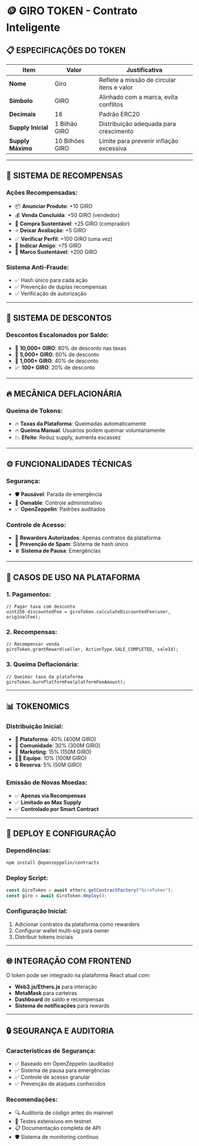 # 🪙 GIRO TOKEN - Contrato Inteligente

## 📋 **ESPECIFICAÇÕES DO TOKEN**

| Item | Valor | Justificativa |
|------|-------|---------------|
| **Nome** | Giro | Reflete a missão de circular itens e valor |
| **Símbolo** | GIRO | Alinhado com a marca, evita conflitos |
| **Decimais** | 18 | Padrão ERC20 |
| **Supply Inicial** | 1 Bilhão GIRO | Distribuição adequada para crescimento |
| **Supply Máximo** | 10 Bilhões GIRO | Limite para prevenir inflação excessiva |

---

## 🎯 **SISTEMA DE RECOMPENSAS**

### **Ações Recompensadas:**
- 📦 **Anunciar Produto**: +10 GIRO
- 💰 **Venda Concluída**: +50 GIRO (vendedor)
- 🛒 **Compra Sustentável**: +25 GIRO (comprador)
- ⭐ **Deixar Avaliação**: +5 GIRO
- ✅ **Verificar Perfil**: +100 GIRO (uma vez)
- 👥 **Indicar Amigo**: +75 GIRO
- 🌱 **Marco Sustentável**: +200 GIRO

### **Sistema Anti-Fraude:**
- ✅ Hash único para cada ação
- ✅ Prevenção de duplas recompensas
- ✅ Verificação de autorização

---

## 💸 **SISTEMA DE DESCONTOS**

### **Descontos Escalonados por Saldo:**
- 🥇 **10,000+ GIRO**: 80% de desconto nas taxas
- 🥈 **5,000+ GIRO**: 60% de desconto
- 🥉 **1,000+ GIRO**: 40% de desconto  
- 📈 **100+ GIRO**: 20% de desconto

---

## 🔥 **MECÂNICA DEFLACIONÁRIA**

### **Queima de Tokens:**
- 🔥 **Taxas da Plataforma**: Queimadas automaticamente
- 🔥 **Queima Manual**: Usuários podem queimar voluntariamente
- 📉 **Efeito**: Reduz supply, aumenta escassez

---

## ⚙️ **FUNCIONALIDADES TÉCNICAS**

### **Segurança:**
- 🛡️ **Pausável**: Parada de emergência
- 🔐 **Ownable**: Controle administrativo
- ✅ **OpenZeppelin**: Padrões auditados

### **Controle de Acesso:**
- 👮 **Rewarders Autorizados**: Apenas contratos da plataforma
- 🚫 **Prevenção de Spam**: Sistema de hash único
- ⏸️ **Sistema de Pausa**: Emergências

---

## 🚀 **CASOS DE USO NA PLATAFORMA**

### **1. Pagamentos:**
```solidity
// Pagar taxa com desconto
uint256 discountedFee = giroToken.calculateDiscountedFee(user, originalFee);
```

### **2. Recompensas:**
```solidity
// Recompensar venda
giroToken.grantReward(seller, ActionType.SALE_COMPLETED, saleId);
```

### **3. Queima Deflacionária:**
```solidity
// Queimar taxa da plataforma
giroToken.burnPlatformFee(platformFeeAmount);
```

---

## 📊 **TOKENOMICS**

### **Distribuição Inicial:**
- 🏢 **Plataforma**: 40% (400M GIRO)
- 👥 **Comunidade**: 30% (300M GIRO)  
- 🎯 **Marketing**: 15% (150M GIRO)
- 👨‍💻 **Equipe**: 10% (100M GIRO)
- 🔒 **Reserva**: 5% (50M GIRO)

### **Emissão de Novas Moedas:**
- ✅ **Apenas via Recompensas**
- ✅ **Limitado ao Max Supply**
- ✅ **Controlado por Smart Contract**

---

## 🔧 **DEPLOY E CONFIGURAÇÃO**

### **Dependências:**
```bash
npm install @openzeppelin/contracts
```

### **Deploy Script:**
```javascript
const GiroToken = await ethers.getContractFactory("GiroToken");
const giro = await GiroToken.deploy();
```

### **Configuração Inicial:**
1. Adicionar contratos da plataforma como rewarders
2. Configurar wallet multi-sig para owner
3. Distribuir tokens iniciais

---

## 🌐 **INTEGRAÇÃO COM FRONTEND**

O token pode ser integrado na plataforma React atual com:
- **Web3.js/Ethers.js** para interação
- **MetaMask** para carteiras
- **Dashboard** de saldo e recompensas
- **Sistema de notificações** para rewards

---

## 🔒 **SEGURANÇA E AUDITORIA**

### **Características de Segurança:**
- ✅ Baseado em OpenZeppelin (auditado)
- ✅ Sistema de pausa para emergências
- ✅ Controle de acesso granular
- ✅ Prevenção de ataques conhecidos

### **Recomendações:**
- 🔍 Auditoria de código antes do mainnet
- 🧪 Testes extensivos em testnet
- 📋 Documentação completa de API
- 🛡️ Sistema de monitoring contínuo